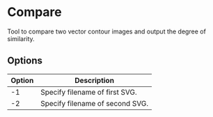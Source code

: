 # Compare

Tool to compare two vector contour images and output the degree of similarity.

## Options

| Option | Description |
| --- | --- |
| -1  | Specify filename of first SVG. |
| -2  | Specify filename of second SVG. |
